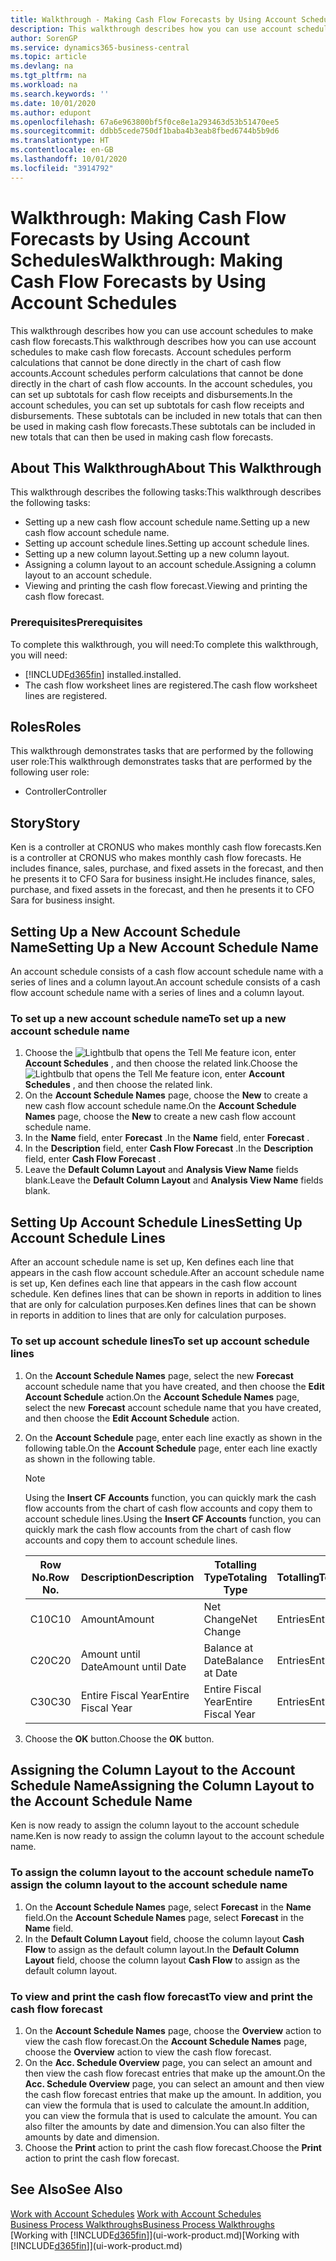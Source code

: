 ```yaml
---
title: Walkthrough - Making Cash Flow Forecasts by Using Account Schedules | Microsoft Docs
description: This walkthrough describes how you can use account schedules to make cash flow forecasts. Account schedules perform calculations that cannot be done directly in the chart of cash flow accounts. In the account schedules, you can set up subtotals for cash flow receipts and disbursements. These subtotals can be included in new totals that can then be used in making cash flow forecasts.
author: SorenGP
ms.service: dynamics365-business-central
ms.topic: article
ms.devlang: na
ms.tgt_pltfrm: na
ms.workload: na
ms.search.keywords: ''
ms.date: 10/01/2020
ms.author: edupont
ms.openlocfilehash: 67a6e963800bf5f0ce8e1a293463d53b51470ee5
ms.sourcegitcommit: ddbb5cede750df1baba4b3eab8fbed6744b5b9d6
ms.translationtype: HT
ms.contentlocale: en-GB
ms.lasthandoff: 10/01/2020
ms.locfileid: "3914792"
---
```

# <a name="walkthrough-making-cash-flow-forecasts-by-using-account-schedules"></a><span data-ttu-id="127a3-106">Walkthrough: Making Cash Flow Forecasts by Using Account Schedules</span><span class="sxs-lookup"><span data-stu-id="127a3-106">Walkthrough: Making Cash Flow Forecasts by Using Account Schedules</span></span>
<span data-ttu-id="127a3-107">This walkthrough describes how you can use account schedules to make cash flow forecasts.</span><span class="sxs-lookup"><span data-stu-id="127a3-107">This walkthrough describes how you can use account schedules to make cash flow forecasts.</span></span> <span data-ttu-id="127a3-108">Account schedules perform calculations that cannot be done directly in the chart of cash flow accounts.</span><span class="sxs-lookup"><span data-stu-id="127a3-108">Account schedules perform calculations that cannot be done directly in the chart of cash flow accounts.</span></span> <span data-ttu-id="127a3-109">In the account schedules, you can set up subtotals for cash flow receipts and disbursements.</span><span class="sxs-lookup"><span data-stu-id="127a3-109">In the account schedules, you can set up subtotals for cash flow receipts and disbursements.</span></span> <span data-ttu-id="127a3-110">These subtotals can be included in new totals that can then be used in making cash flow forecasts.</span><span class="sxs-lookup"><span data-stu-id="127a3-110">These subtotals can be included in new totals that can then be used in making cash flow forecasts.</span></span>  

## <a name="about-this-walkthrough"></a><span data-ttu-id="127a3-111">About This Walkthrough</span><span class="sxs-lookup"><span data-stu-id="127a3-111">About This Walkthrough</span></span>  
<span data-ttu-id="127a3-112">This walkthrough describes the following tasks:</span><span class="sxs-lookup"><span data-stu-id="127a3-112">This walkthrough describes the following tasks:</span></span>  

- <span data-ttu-id="127a3-113">Setting up a new cash flow account schedule name.</span><span class="sxs-lookup"><span data-stu-id="127a3-113">Setting up a new cash flow account schedule name.</span></span>  
- <span data-ttu-id="127a3-114">Setting up account schedule lines.</span><span class="sxs-lookup"><span data-stu-id="127a3-114">Setting up account schedule lines.</span></span>  
- <span data-ttu-id="127a3-115">Setting up a new column layout.</span><span class="sxs-lookup"><span data-stu-id="127a3-115">Setting up a new column layout.</span></span>  
- <span data-ttu-id="127a3-116">Assigning a column layout to an account schedule.</span><span class="sxs-lookup"><span data-stu-id="127a3-116">Assigning a column layout to an account schedule.</span></span>  
- <span data-ttu-id="127a3-117">Viewing and printing the cash flow forecast.</span><span class="sxs-lookup"><span data-stu-id="127a3-117">Viewing and printing the cash flow forecast.</span></span>  

### <a name="prerequisites"></a><span data-ttu-id="127a3-118">Prerequisites</span><span class="sxs-lookup"><span data-stu-id="127a3-118">Prerequisites</span></span>  
<span data-ttu-id="127a3-119">To complete this walkthrough, you will need:</span><span class="sxs-lookup"><span data-stu-id="127a3-119">To complete this walkthrough, you will need:</span></span>  

- [!INCLUDE[d365fin](includes/d365fin_md.md)] <span data-ttu-id="127a3-120">installed.</span><span class="sxs-lookup"><span data-stu-id="127a3-120">installed.</span></span>  
- <span data-ttu-id="127a3-121">The cash flow worksheet lines are registered.</span><span class="sxs-lookup"><span data-stu-id="127a3-121">The cash flow worksheet lines are registered.</span></span>  

## <a name="roles"></a><span data-ttu-id="127a3-122">Roles</span><span class="sxs-lookup"><span data-stu-id="127a3-122">Roles</span></span>  
<span data-ttu-id="127a3-123">This walkthrough demonstrates tasks that are performed by the following user role:</span><span class="sxs-lookup"><span data-stu-id="127a3-123">This walkthrough demonstrates tasks that are performed by the following user role:</span></span>  

- <span data-ttu-id="127a3-124">Controller</span><span class="sxs-lookup"><span data-stu-id="127a3-124">Controller</span></span>  

## <a name="story"></a><span data-ttu-id="127a3-125">Story</span><span class="sxs-lookup"><span data-stu-id="127a3-125">Story</span></span>  
<span data-ttu-id="127a3-126">Ken is a controller at CRONUS who makes monthly cash flow forecasts.</span><span class="sxs-lookup"><span data-stu-id="127a3-126">Ken is a controller at CRONUS who makes monthly cash flow forecasts.</span></span> <span data-ttu-id="127a3-127">He includes finance, sales, purchase, and fixed assets in the forecast, and then he presents it to CFO Sara for business insight.</span><span class="sxs-lookup"><span data-stu-id="127a3-127">He includes finance, sales, purchase, and fixed assets in the forecast, and then he presents it to CFO Sara for business insight.</span></span>  

## <a name="setting-up-a-new-account-schedule-name"></a><span data-ttu-id="127a3-128">Setting Up a New Account Schedule Name</span><span class="sxs-lookup"><span data-stu-id="127a3-128">Setting Up a New Account Schedule Name</span></span>  
<span data-ttu-id="127a3-129">An account schedule consists of a cash flow account schedule name with a series of lines and a column layout.</span><span class="sxs-lookup"><span data-stu-id="127a3-129">An account schedule consists of a cash flow account schedule name with a series of lines and a column layout.</span></span>  

### <a name="to-set-up-a-new-account-schedule-name"></a><span data-ttu-id="127a3-130">To set up a new account schedule name</span><span class="sxs-lookup"><span data-stu-id="127a3-130">To set up a new account schedule name</span></span>  

1.  <span data-ttu-id="127a3-131">Choose the ![Lightbulb that opens the Tell Me feature](media/ui-search/search_small.png "Tell me what you want to do") icon, enter **Account Schedules** , and then choose the related link.</span><span class="sxs-lookup"><span data-stu-id="127a3-131">Choose the ![Lightbulb that opens the Tell Me feature](media/ui-search/search_small.png "Tell me what you want to do") icon, enter **Account Schedules** , and then choose the related link.</span></span>  
2.  <span data-ttu-id="127a3-132">On the **Account Schedule Names** page, choose the **New** to create a new cash flow account schedule name.</span><span class="sxs-lookup"><span data-stu-id="127a3-132">On the **Account Schedule Names** page, choose the **New** to create a new cash flow account schedule name.</span></span>  
3.  <span data-ttu-id="127a3-133">In the **Name** field, enter **Forecast** .</span><span class="sxs-lookup"><span data-stu-id="127a3-133">In the **Name** field, enter **Forecast** .</span></span>  
4.  <span data-ttu-id="127a3-134">In the **Description** field, enter **Cash Flow Forecast** .</span><span class="sxs-lookup"><span data-stu-id="127a3-134">In the **Description** field, enter **Cash Flow Forecast** .</span></span>  
5.  <span data-ttu-id="127a3-135">Leave the **Default Column Layout** and **Analysis View Name** fields blank.</span><span class="sxs-lookup"><span data-stu-id="127a3-135">Leave the **Default Column Layout** and **Analysis View Name** fields blank.</span></span>  

## <a name="setting-up-account-schedule-lines"></a><span data-ttu-id="127a3-136">Setting Up Account Schedule Lines</span><span class="sxs-lookup"><span data-stu-id="127a3-136">Setting Up Account Schedule Lines</span></span>  
<span data-ttu-id="127a3-137">After an account schedule name is set up, Ken defines each line that appears in the cash flow account schedule.</span><span class="sxs-lookup"><span data-stu-id="127a3-137">After an account schedule name is set up, Ken defines each line that appears in the cash flow account schedule.</span></span> <span data-ttu-id="127a3-138">Ken defines lines that can be shown in reports in addition to lines that are only for calculation purposes.</span><span class="sxs-lookup"><span data-stu-id="127a3-138">Ken defines lines that can be shown in reports in addition to lines that are only for calculation purposes.</span></span>  

### <a name="to-set-up-account-schedule-lines"></a><span data-ttu-id="127a3-139">To set up account schedule lines</span><span class="sxs-lookup"><span data-stu-id="127a3-139">To set up account schedule lines</span></span>  

1.  <span data-ttu-id="127a3-140">On the **Account Schedule Names** page, select the new **Forecast** account schedule name that you have created, and then choose the **Edit Account Schedule** action.</span><span class="sxs-lookup"><span data-stu-id="127a3-140">On the **Account Schedule Names** page, select the new **Forecast** account schedule name that you have created, and then choose the **Edit Account Schedule** action.</span></span>  
2.  <span data-ttu-id="127a3-141">On the **Account Schedule** page, enter each line exactly as shown in the following table.</span><span class="sxs-lookup"><span data-stu-id="127a3-141">On the **Account Schedule** page, enter each line exactly as shown in the following table.</span></span>  

    > [!NOTE]  
    >  <span data-ttu-id="127a3-142">Using the **Insert CF Accounts** function, you can quickly mark the cash flow accounts from the chart of cash flow accounts and copy them to account schedule lines.</span><span class="sxs-lookup"><span data-stu-id="127a3-142">Using the **Insert CF Accounts** function, you can quickly mark the cash flow accounts from the chart of cash flow accounts and copy them to account schedule lines.</span></span>  

    |<span data-ttu-id="127a3-143">Row No.</span><span class="sxs-lookup"><span data-stu-id="127a3-143">Row No.</span></span>|<span data-ttu-id="127a3-144">Description</span><span class="sxs-lookup"><span data-stu-id="127a3-144">Description</span></span>|<span data-ttu-id="127a3-145">Totalling Type</span><span class="sxs-lookup"><span data-stu-id="127a3-145">Totaling Type</span></span>|<span data-ttu-id="127a3-146">Totalling</span><span class="sxs-lookup"><span data-stu-id="127a3-146">Totaling</span></span>|<span data-ttu-id="127a3-147">Row Type</span><span class="sxs-lookup"><span data-stu-id="127a3-147">Row Type</span></span>|<span data-ttu-id="127a3-148">Amount Type</span><span class="sxs-lookup"><span data-stu-id="127a3-148">Amount Type</span></span>|<span data-ttu-id="127a3-149">Show</span><span class="sxs-lookup"><span data-stu-id="127a3-149">Show</span></span>|  
    |-------|-----------|-------------|--------|--------|-----------|----|
    |<span data-ttu-id="127a3-150">C10</span><span class="sxs-lookup"><span data-stu-id="127a3-150">C10</span></span>|<span data-ttu-id="127a3-151">Amount</span><span class="sxs-lookup"><span data-stu-id="127a3-151">Amount</span></span>|<span data-ttu-id="127a3-152">Net Change</span><span class="sxs-lookup"><span data-stu-id="127a3-152">Net Change</span></span>|<span data-ttu-id="127a3-153">Entries</span><span class="sxs-lookup"><span data-stu-id="127a3-153">Entries</span></span>|<span data-ttu-id="127a3-154">Net Amount</span><span class="sxs-lookup"><span data-stu-id="127a3-154">Net Amount</span></span>|<span data-ttu-id="127a3-155">Always</span><span class="sxs-lookup"><span data-stu-id="127a3-155">Always</span></span>|  
    |<span data-ttu-id="127a3-156">C20</span><span class="sxs-lookup"><span data-stu-id="127a3-156">C20</span></span>|<span data-ttu-id="127a3-157">Amount until Date</span><span class="sxs-lookup"><span data-stu-id="127a3-157">Amount until Date</span></span>|<span data-ttu-id="127a3-158">Balance at Date</span><span class="sxs-lookup"><span data-stu-id="127a3-158">Balance at Date</span></span>|<span data-ttu-id="127a3-159">Entries</span><span class="sxs-lookup"><span data-stu-id="127a3-159">Entries</span></span>|<span data-ttu-id="127a3-160">Net Amount</span><span class="sxs-lookup"><span data-stu-id="127a3-160">Net Amount</span></span>|<span data-ttu-id="127a3-161">Always</span><span class="sxs-lookup"><span data-stu-id="127a3-161">Always</span></span>|  
    |<span data-ttu-id="127a3-162">C30</span><span class="sxs-lookup"><span data-stu-id="127a3-162">C30</span></span>|<span data-ttu-id="127a3-163">Entire Fiscal Year</span><span class="sxs-lookup"><span data-stu-id="127a3-163">Entire Fiscal Year</span></span>|<span data-ttu-id="127a3-164">Entire Fiscal Year</span><span class="sxs-lookup"><span data-stu-id="127a3-164">Entire Fiscal Year</span></span>|<span data-ttu-id="127a3-165">Entries</span><span class="sxs-lookup"><span data-stu-id="127a3-165">Entries</span></span>|<span data-ttu-id="127a3-166">Net Amount</span><span class="sxs-lookup"><span data-stu-id="127a3-166">Net Amount</span></span>|<span data-ttu-id="127a3-167">Always</span><span class="sxs-lookup"><span data-stu-id="127a3-167">Always</span></span>|  

4.  <span data-ttu-id="127a3-168">Choose the **OK** button.</span><span class="sxs-lookup"><span data-stu-id="127a3-168">Choose the **OK** button.</span></span>  

## <a name="assigning-the-column-layout-to-the-account-schedule-name"></a><span data-ttu-id="127a3-169">Assigning the Column Layout to the Account Schedule Name</span><span class="sxs-lookup"><span data-stu-id="127a3-169">Assigning the Column Layout to the Account Schedule Name</span></span>  
<span data-ttu-id="127a3-170">Ken is now ready to assign the column layout to the account schedule name.</span><span class="sxs-lookup"><span data-stu-id="127a3-170">Ken is now ready to assign the column layout to the account schedule name.</span></span>  

### <a name="to-assign-the-column-layout-to-the-account-schedule-name"></a><span data-ttu-id="127a3-171">To assign the column layout to the account schedule name</span><span class="sxs-lookup"><span data-stu-id="127a3-171">To assign the column layout to the account schedule name</span></span>  

1.  <span data-ttu-id="127a3-172">On the **Account Schedule Names** page, select **Forecast** in the **Name** field.</span><span class="sxs-lookup"><span data-stu-id="127a3-172">On the **Account Schedule Names** page, select **Forecast** in the **Name** field.</span></span>  
2.  <span data-ttu-id="127a3-173">In the **Default Column Layout** field, choose the column layout **Cash Flow** to assign as the default column layout.</span><span class="sxs-lookup"><span data-stu-id="127a3-173">In the **Default Column Layout** field, choose the column layout **Cash Flow** to assign as the default column layout.</span></span>  

### <a name="to-view-and-print-the-cash-flow-forecast"></a><span data-ttu-id="127a3-174">To view and print the cash flow forecast</span><span class="sxs-lookup"><span data-stu-id="127a3-174">To view and print the cash flow forecast</span></span>  
1.  <span data-ttu-id="127a3-175">On the **Account Schedule Names** page, choose the **Overview** action to view the cash flow forecast.</span><span class="sxs-lookup"><span data-stu-id="127a3-175">On the **Account Schedule Names** page, choose the **Overview** action to view the cash flow forecast.</span></span>  
2.  <span data-ttu-id="127a3-176">On the **Acc. Schedule Overview** page, you can select an amount and then view the cash flow forecast entries that make up the amount.</span><span class="sxs-lookup"><span data-stu-id="127a3-176">On the **Acc. Schedule Overview** page, you can select an amount and then view the cash flow forecast entries that make up the amount.</span></span> <span data-ttu-id="127a3-177">In addition, you can view the formula that is used to calculate the amount.</span><span class="sxs-lookup"><span data-stu-id="127a3-177">In addition, you can view the formula that is used to calculate the amount.</span></span> <span data-ttu-id="127a3-178">You can also filter the amounts by date and dimension.</span><span class="sxs-lookup"><span data-stu-id="127a3-178">You can also filter the amounts by date and dimension.</span></span>  
3.  <span data-ttu-id="127a3-179">Choose the **Print** action to print the cash flow forecast.</span><span class="sxs-lookup"><span data-stu-id="127a3-179">Choose the **Print** action to print the cash flow forecast.</span></span>  

## <a name="see-also"></a><span data-ttu-id="127a3-180">See Also</span><span class="sxs-lookup"><span data-stu-id="127a3-180">See Also</span></span>  
 <span data-ttu-id="127a3-181">[Work with Account Schedules](bi-how-work-account-schedule.md) </span><span class="sxs-lookup"><span data-stu-id="127a3-181">[Work with Account Schedules](bi-how-work-account-schedule.md) </span></span>  
 [<span data-ttu-id="127a3-182">Business Process Walkthroughs</span><span class="sxs-lookup"><span data-stu-id="127a3-182">Business Process Walkthroughs</span></span>](walkthrough-business-process-walkthroughs.md)  
 <span data-ttu-id="127a3-183">[Working with [!INCLUDE[d365fin](includes/d365fin_md.md)]](ui-work-product.md)</span><span class="sxs-lookup"><span data-stu-id="127a3-183">[Working with [!INCLUDE[d365fin](includes/d365fin_md.md)]](ui-work-product.md)</span></span>

